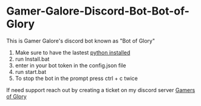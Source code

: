 # Gamer-Galore-Discord-Bot-Bot-of-Glory
This is Gamer Galore's discord bot known as "Bot of Glory" 
1. Make sure to have the lastest [python installed](https://www.python.org/downloads/)
2. run Install.bat
3. enter in your bot token in the config.json file
4. run start.bat
5. To stop the bot in the prompt press ctrl + c twice

If need support reach out by creating a ticket on my discord server [Gamers of Glory](https://discord.gg/r6DhXRJpmm)
